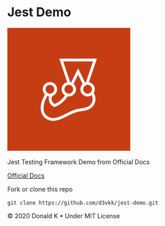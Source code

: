 # Jest Demo

![Jest Logo](https://github.com/d3vkk/jest-demo/blob/master/jest-logo.png)

Jest Testing Framework Demo from Official Docs

[Official Docs](https://jestjs.io/docs/en/getting-started.html)

Fork or clone this repo
```
git clone https://github.com/d3vkk/jest-demo.git
```

© 2020 Donald K • Under MIT License
